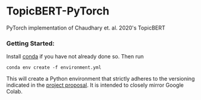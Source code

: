 # TopicBERT-PyTorch
PyTorch implementation of Chaudhary et. al. 2020's TopicBERT

### Getting Started:

Install [conda](https://conda.io/projects/conda/en/latest/user-guide/install/index.html) if you have not already done so. Then run

```
conda env create -f environment.yml
```

This will create a Python environment that strictly adheres to the versioning indicated in the [project proposal](https://drive.google.com/file/d/1oEE8oxiM95Tf99SxUhPXgZj3GkotFtlM/view). It is intended to closely mirror Google Colab.